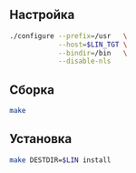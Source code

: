 <package-info :package="package" showsbu></package-info>

<script>
		new Vue({
		el: '#main',
		data: { package: {} },
		mounted: function () {
				this.getPackage('grep');
		},
		methods: {
			getPackage: function(name) {
					getPackage(name)
					.then(response => this.package = response);
			},
		}
  })
</script>

## Настройка

```bash
./configure --prefix=/usr   \
            --host=$LIN_TGT \
            --bindir=/bin   \
            --disable-nls
```

## Сборка

```bash
make
```

## Установка

```bash
make DESTDIR=$LIN install
```
